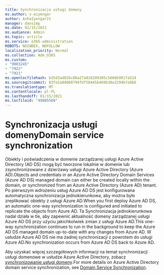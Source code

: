 ```yaml
---
title: Synchronizacja usługi domeny
ms.author: v-aiyengar
author: AshaIyengar21
manager: dansimp
ms.date: 01/15/2021
ms.audience: Admin
ms.topic: article
ms.service: o365-administration
ROBOTS: NOINDEX, NOFOLLOW
localization_priority: Normal
ms.collection: Adm_O365
ms.custom:
- "9003245"
- "7922"
- "7921"
ms.openlocfilehash: b35d3a402bc08a27a818209385c5666b901fa524
ms.sourcegitcommit: 83fe2a8d060794fdf58445b469b30a3294b7a9b6
ms.translationtype: MT
ms.contentlocale: pl-PL
ms.lasthandoff: 01/15/2021
ms.locfileid: "49885568"
---
```

# <a name="domain-service-synchronization"></a><span data-ttu-id="ad327-102">Synchronizacja usługi domeny</span><span class="sxs-lookup"><span data-stu-id="ad327-102">Domain service synchronization</span></span>

<span data-ttu-id="ad327-103">Obiekty i poświadczenia w domenie zarządzanej usługi Azure Active Directory (AD DS) mogą być tworzone lokalnie w domenie lub zsynchronizowane z dzierżawy usługi Azure Active Directory (Azure AD).</span><span class="sxs-lookup"><span data-stu-id="ad327-103">Objects and credentials in an Azure Active Directory Domain Services (Azure AD DS) managed domain can either be created locally within the domain, or synchronized from an Azure Active Directory (Azure AD) tenant.</span></span> <span data-ttu-id="ad327-104">Po pierwszym wdrożeniu usług Azure AD DS jest konfigurowana automatyczna synchronizacja jednokierunkowa, aby można było zreplikować obiekty z usługi Azure AD.</span><span class="sxs-lookup"><span data-stu-id="ad327-104">When you first deploy Azure AD DS, an automatic one-way synchronization is configured and initiated to replicate the objects from Azure AD.</span></span> <span data-ttu-id="ad327-105">Ta Synchronizacja jednokierunkowa nadal działa w tle, aby zapewnić aktualność domeny zarządzanej usługi Azure AD DS przy użyciu jakichkolwiek zmian z usługi Azure AD.</span><span class="sxs-lookup"><span data-stu-id="ad327-105">This one-way synchronization continues to run in the background to keep the Azure AD DS managed domain up-to-date with any changes from Azure AD.</span></span> <span data-ttu-id="ad327-106">W usłudze Azure AD DS nie ma żadnej synchronizacji z powrotem do usługi Azure AD.</span><span class="sxs-lookup"><span data-stu-id="ad327-106">No synchronization occurs from Azure AD DS back to Azure AD.</span></span>

<span data-ttu-id="ad327-107">Aby uzyskać więcej szczegółowych informacji na temat synchronizacji usługi domenowe w usłudze Azure Active Directory, zobacz [synchronizowanie usługi domeny](https://docs.microsoft.com/azure/active-directory-domain-services/synchronization).</span><span class="sxs-lookup"><span data-stu-id="ad327-107">For more details on Azure Active Directory domain service synchronization, see [Domain Service Synchronization](https://docs.microsoft.com/azure/active-directory-domain-services/synchronization).</span></span> 
